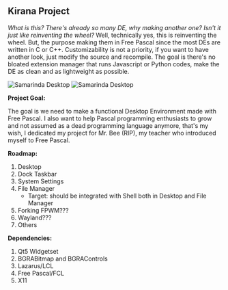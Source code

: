 ## Kirana Project

*What is this? There's already so many DE, why making another one? Isn't it just like reinventing the wheel?*
Well, technically yes, this is reinventing the wheel. But, the purpose making them in Free Pascal since the most DEs are written in C or C++. Customizability is not a priority, if you want to have another look, just modify the source and recompile. The goal is there's no bloated extension manager that runs Javascript or Python codes, make the DE as clean and as lightweight as possible.

![Samarinda Desktop](https://github.com/kirana-a2district/samarinda-desktop/raw/master/screenshots/Screenshot_20220623_023909.png)
![Samarinda Desktop](https://github.com/kirana-a2district/samarinda-desktop/raw/master/screenshots/Screenshot_20220625_180443.png)

**Project Goal:**

The goal is we need to make a functional Desktop Environment made with Free Pascal. I also want to help Pascal programming enthusiasts to grow and not assumed as a dead programming language anymore, that's my wish, I dedicated my project for Mr. Bee (RIP), my teacher who introduced myself to Free Pascal.

**Roadmap:**

1. Desktop
2. Dock Taskbar
3. System Settings
4. File Manager
   * Target: should be integrated with Shell both in Desktop and File Manager
6. Forking FPWM???
7. Wayland???
8. Others

**Dependencies:**
1. Qt5 Widgetset
2. BGRABitmap and BGRAControls
3. Lazarus/LCL
4. Free Pascal/FCL
5. X11
